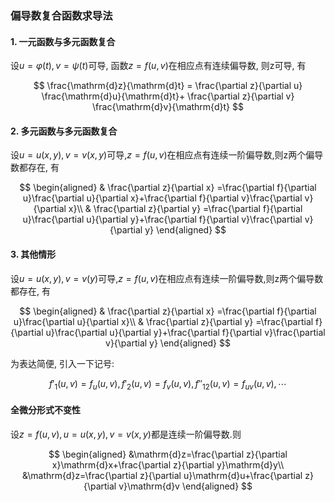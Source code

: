 ### 偏导数复合函数求导法

#### 1. 一元函数与多元函数复合

设$u= \varphi(t), v= \psi(t)$可导, 函数$z=f(u, v)$在相应点有连续偏导数, 则z可导, 有

$$
\frac{\mathrm{d}z}{\mathrm{d}t} =
\frac{\partial z}{\partial u} \frac{\mathrm{d}u}{\mathrm{d}t}+
\frac{\partial z}{\partial v} \frac{\mathrm{d}v}{\mathrm{d}t}
$$

#### 2. 多元函数与多元函数复合

设$u=u(x, y), v=v(x, y)$可导,$z=f(u,v)$在相应点有连续一阶偏导数,则z两个偏导数都存在, 有

$$
\begin{aligned}
	& \frac{\partial z}{\partial x}
	=\frac{\partial f}{\partial u}\frac{\partial u}{\partial x}+\frac{\partial f}{\partial v}\frac{\partial v}{\partial x}\\
	& \frac{\partial z}{\partial y}
	=\frac{\partial f}{\partial u}\frac{\partial u}{\partial y}+\frac{\partial f}{\partial v}\frac{\partial v}{\partial y}
\end{aligned}
$$

#### 3. 其他情形

设$u=u(x, y), v=v(y)$可导,$z=f(u,v)$在相应点有连续一阶偏导数,则z两个偏导数都存在, 有

$$
\begin{aligned}
	& \frac{\partial z}{\partial x}
	=\frac{\partial f}{\partial u}\frac{\partial u}{\partial x}\\
	& \frac{\partial z}{\partial y}
	=\frac{\partial f}{\partial u}\frac{\partial u}{\partial y}+\frac{\partial f}{\partial v}\frac{\partial v}{\partial y}
\end{aligned}
$$

为表达简便, 引入一下记号:

$$
f'_1(u,v)= f_u(u,v), f'_2(u,v)= f_v(u,v), f''_{12}(u,v)=f_{uv}(u,v), \cdots
$$

#### 全微分形式不变性

设$z=f(u, v), u=u(x, y), v=v(x, y)$都是连续一阶偏导数.则

$$
\begin{aligned}
	&\mathrm{d}z=\frac{\partial z}{\partial x}\mathrm{d}x+\frac{\partial z}{\partial y}\mathrm{d}y\\
	&\mathrm{d}z=\frac{\partial z}{\partial u}\mathrm{d}u+\frac{\partial z}{\partial v}\mathrm{d}v
\end{aligned}
$$
